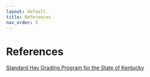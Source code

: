 ```yaml
---
layout: default
title: References
nav_order: 3
---
```

# References

[Standard Hay Grading Program for the State of Kentucky](http://www.lrc.state.ky.us/kar/302/037/010.pdf)
